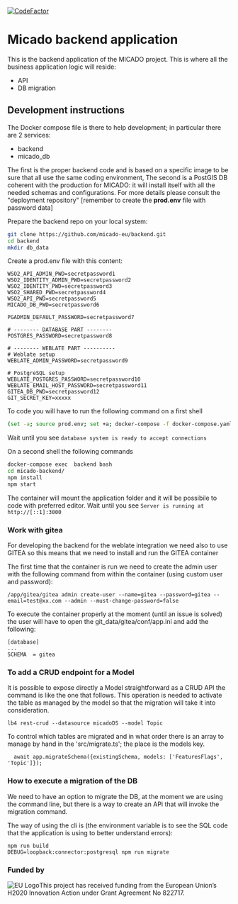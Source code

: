 [![CodeFactor](https://www.codefactor.io/repository/github/micado-eu/backend/badge)](https://www.codefactor.io/repository/github/micado-eu/backend)

# Micado backend application
This is the backend application of the MICADO project.  This is where all the business application logic will reside:
- API
- DB migration

## Development instructions
The Docker compose file is there to help development; in particular there are 2 services:
- backend
- micado_db

The first is the proper backend code and is based on a specific image to be sure that all use the same coding environment,
The second is a PostGIS DB coherent with the production for MICADO: it will install itself with all the needed schemas and configurations.
For more details please consult the "deployment repository" [remember to create the **prod.env** file with password data]


Prepare the backend repo on your local system:

```bash
git clone https://github.com/micado-eu/backend.git
cd backend
mkdir db_data 
```
Create a prod.env file with this content:

```
WSO2_API_ADMIN_PWD=secretpassword1
WSO2_IDENTITY_ADMIN_PWD=secretpassword2
WSO2_IDENTITY_PWD=secretpassword3
WSO2_SHARED_PWD=secretpassword4
WSO2_API_PWD=secretpassword5
MICADO_DB_PWD=secretpassword6

PGADMIN_DEFAULT_PASSWORD=secretpassword7

# -------- DATABASE PART --------
POSTGRES_PASSWORD=secretpassword8

# -------- WEBLATE PART ----------
# Weblate setup
WEBLATE_ADMIN_PASSWORD=secretpassword9

# PostgreSQL setup
WEBLATE_POSTGRES_PASSWORD=secretpassword10
WEBLATE_EMAIL_HOST_PASSWORD=secretpassword11
GITEA_DB_PWD=secretpassword12
GIT_SECRET_KEY=xxxxx
```


To code you will have to run the following command on a first shell

```bash
(set -a; source prod.env; set +a; docker-compose -f docker-compose.yaml  up backend micado_db)
```

Wait until you see `database system is ready to accept connections`

On a second shell the following commands 
```bash
docker-compose exec  backend bash
cd micado-backend/
npm install
npm start
```
The container will mount the application folder and it will be possibile to code with preferred editor.
Wait until you see `Server is running at http://[::1]:3000`

### Work with gitea
For developing the backend for the weblate integration we need also to use GITEA so this means that we need to install and run the GITEA container

The first time that the container is run we need to create the admin user with the following command from within the container (using custom user and password):
```
/app/gitea/gitea admin create-user --name=gitea --password=gitea --email=test@xx.com --admin --must-change-password=false
```

To execute the container properly at the moment (until an issue is solved) the user will have to open the git_data/gitea/conf/app.ini and add the following:
```
[database]
...
SCHEMA  = gitea
```


### To add a CRUD endpoint for a Model
It is possible to expose directly a Model straightforward as a CRUD API the command is like the one that follows.
This operation is needed to activate the table as managed by the model so that the migration will take it into consideration.

```
lb4 rest-crud --datasource micadoDS --model Topic
```

To control which tables are migrated and in what order there is an array to manage by hand in the 'src/migrate.ts'; the place is the models key.
```
  await app.migrateSchema({existingSchema, models: ['FeaturesFlags', 'Topic']});

```


### How to execute a migration of the DB
We need to have an option to migrate the DB, at the moment we are using the command line, but there is a way to create an APi that will invoke the migration command.

The way of using the cli is (the environment variable is to see the SQL code that the application is using to better understand errors):
```
npm run build
DEBUG=loopback:connector:postgresql npm run migrate
```


### Funded by

![EU Logo](https://github.com/micado-eu/MICADO/blob/master/img/Flag_of_Europe.svg_.png)This project has received funding from the European Union’s H2020 Innovation Action under Grant Agreement No 822717.
